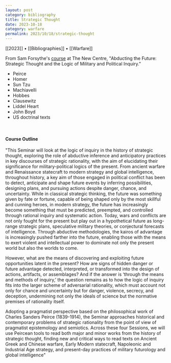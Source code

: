 ```yaml
---
layout: post
category: bibliography
title: Strategic Thought
date: 2023-10-18
category: warfare
permalink: 2023/10/18/strategic-thought
---
```


[[2023]] • [[Bibliographies]] • [[Warfare]]

From Sam Forsythe's [course](https://thenewcentre.org/seminars/abducting-the-future-strategic-thought-the-logic-of-military-and-political-inquiry/) at The New Centre, "Abducting the Future: Strategic Thought and the Logic of Military and Political Inquiry."

* Peirce
* Homer
* Sun Tzu
* Machiavelli
* Hobbes
* Clausewitz
* Liddel Heart
* John Boyd
* US doctrinal texts

<br>


#### Course Outline

"This Seminar will look at the logic of inquiry in the history of strategic thought, exploring the role of abductive inference and anticipatory practices in key discourses of strategic rationality, with the aim of elucidating their significance for military-political logics of the present. From ancient warfare and Renaissance statecraft to modern strategy and global intelligence, throughout history, a key aim of those engaged in political conflict has been to detect, anticipate and shape future events by inferring possibilities, designing plans, and pursuing actions despite danger, chance, and uncertainty. While in classical strategic thinking, the future was something given by fate or fortune, capable of being shaped only by the most skillful and cunning heroes, in modern strategy, the future has increasingly become something that must be predicted, preempted, and controlled through rational inquiry and systematic action. Today, wars and conflicts are not only fought for the present but play out in a hypothetical future as long-range strategic plans, speculative military theories, or conjectural forecasts of intelligence. Through abductive methodologies, the kairos of advantage is increasingly pushed farther into the future, enabling those with the means to exert violent and intellectual power to dominate not only the present world but also the worlds to come.

However, what are the means of discovering and exploiting future opportunities latent in the present? How are signs of hidden danger or future advantage detected, interpreted, or transformed into the design of actions, artifacts, or assemblages? And if the answer is ‘through the means and methods of inquiry,’ the question remains as to how the logic of inquiry fits into the larger scheme of adversarial rationality, which must account not only for chance and uncertainty but for danger, violence, secrecy, and deception, undermining not only the ideals of science but the normative premises of rationality itself.

Adopting a pragmatist perspective based on the philosophical work of Charles Sanders Peirce (1839-1914), the Seminar approaches historical and contemporary problems of strategic rationality from the point of view of pragmatist epistemology and semiotics. Across these four Sessions, we will use Peircean tools to read both major and minor works from the history of strategic thought, finding new and critical ways to read texts on Ancient Greek and Chinese warfare, Early Modern statecraft, Napoleonic and Industrial Age strategy, and present-day practices of military futurology and global intelligence"
